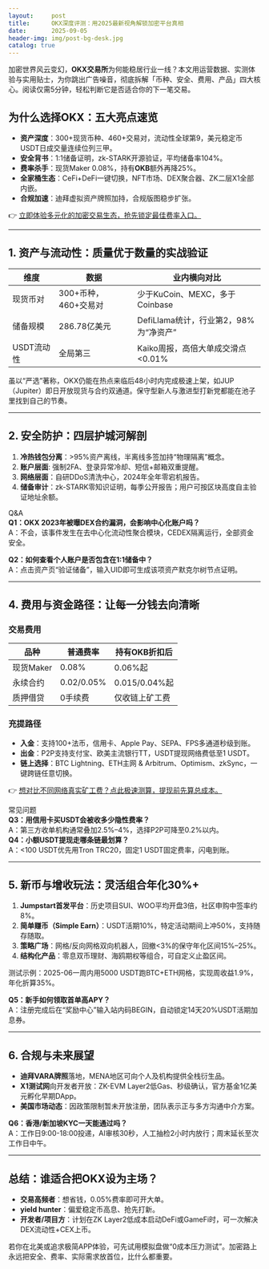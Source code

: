 ```yaml
---
layout:     post
title:      OKX深度评测：用2025最新视角解锁加密平台真相
date:       2025-09-05
header-img: img/post-bg-desk.jpg
catalog: true
---
```


加密世界风云变幻，**OKX交易所**为何能稳居行业一线？本文用运营数据、实测体验与实用贴士，为你跳出广告噪音，彻底拆解「币种、安全、费用、产品」四大核心。阅读仅需5分钟，轻松判断它是否适合你的下一笔交易。

## 为什么选择OKX：五大亮点速览
- **资产深度**：300+现货币种、460+交易对，流动性全球第9，美元稳定币USDT日成交量连续位列三甲。  
- **安全背书**：1:1储备证明，zk-STARK开源验证，平均储备率104%。  
- **费率杀手**：现货Maker 0.08%，持有**OKB**额外再降25%。  
- **全家桶生态**：CeFi+DeFi一键切换，NFT市场、DEX聚合器、ZK二层X1全部内嵌。  
- **合规加速**：迪拜虚拟资产牌照加持，合规版图稳步扩张。

👉 [立即体验多元化的加密交易生态，抢先锁定最佳费率入口。](https://okxdog.com/)

---

## 1. 资产与流动性：质量优于数量的实战验证
| 维度 | 数据 | 业内横向对比 |
|---|---|---|
| 现货币对 | 300+币种，460+交易对 | 少于KuCoin、MEXC，多于Coinbase |
| 储备规模 | 286.78亿美元 | DefiLlama统计，行业第2，98%为“净资产” |
| USDT流动性 | 全局第三 | Kaiko周报，高倍大单成交滑点<0.01% |

虽以“严选”著称，OKX仍能在热点来临后48小时内完成极速上架，如JUP（Jupiter）即日开放现货与合约双通道。保守型新人与激进型打新党都能在池子里找到自己的节奏。

---

## 2. 安全防护：四层护城河解剖
1. **冷热钱包分离**：>95%资产离线，半离线多签加持“物理隔离”概念。  
2. **账户层面**: 强制2FA、登录异常冷却、短信+邮箱双重提醒。  
3. **网络层面**：自研DDoS清洗中心，2024年全年零宕机报告。  
4. **储备审计**：zk-STARK零知识证明，每季公开报告；用户可按区块高度自主验证地址余额。

Q&A  
**Q1：OKX 2023年被曝DEX合约漏洞，会影响中心化账户吗？**  
A：不会，该事件发生在去中心化流动性聚合模块，CEDEX隔离运行，全部资金安全。  

**Q2：如何查看个人账户是否包含在1:1储备中？**  
A：点击资产页“验证储备”，输入UID即可生成该项资产默克尔树节点证明。

---

## 4. 费用与资金路径：让每一分钱去向清晰
### 交易费用
| 品种        | 普通费率 | 持有OKB折扣后 |
|-------------|----------|---------------|
| 现货Maker   | 0.08%    | 0.06%起       |
| 永续合约    | 0.02/0.05% | 0.015/0.04%起 |
| 质押借贷    | 0手续费 | 仅收链上矿工费 |

### 充提路径
- **入金**：支持100+法币，信用卡、Apple Pay、SEPA、FPS多通道秒级到账。  
- **出金**：P2P支持支付宝、欧美主流银行TT，USDT提现网络费低至1 USDT。  
- **链上选择**：BTC Lightning、ETH主网 & Arbitrum、Optimism、zkSync，一键跨链任意切换。

👉 [想对比不同网络真实矿工费？点此极速测算，提现前先算总成本。](https://okxdog.com/)

常见问题  
**Q3：用信用卡买USDT会被收多少隐性费率？**  
A：第三方收单机构通常叠加2.5%–4%，选择P2P可降至0.2%以内。  
**Q4：小额USDT提现走哪条链最划算？**  
A：<100 USDT优先用Tron TRC20，固定1 USDT固定费率，闪电到账。

---

## 5. 新币与增收玩法：灵活组合年化30%+
1. **Jumpstart首发平台**：历史项目SUI、WOO平均开盘3倍，社区申购中签率约8%。  
2. **简单赚币（Simple Earn）**：USDT活期10%，特定活动期间上冲50%，支持随存随取。  
3. **策略广场**：网格/反向网格双向机器人，回撤<3%的保守年化区间15%–25%。  
4. **结构化产品**：零息双币理财、海鸥期权等组合，可自定义止盈区间。  

测试示例：2025-06一周内用5000 USDT跑BTC+ETH网格，实现周收益1.9%，年化折算35%。  

**Q5：新手如何领取首单高APY？**  
A：注册完成后在“奖励中心”输入站内码BEGIN，自动锁定14天20%USDT活期加息券。  

---

## 6. 合规与未来展望
- **迪拜VARA牌照**落地，MENA地区可向个人及机构提供全栈衍生品。  
- **X1测试网**向开发者开放：ZK-EVM Layer2低Gas、秒级确认，官方基金1亿美元孵化早期DApp。  
- **美国市场动态**：因政策限制暂未开放注册，团队表示正与多方沟通中介方案。

**Q6：香港/新加坡KYC一天能通过吗？**  
A：工作日9:00-18:00投递，AI审核30秒，人工抽检2小时内放行；周末延长至次工作日中午。  

---

## 总结：谁适合把OKX设为主场？
- **交易高频者**：想省钱，0.05%费率即可开大单。  
- **yield hunter**：偏爱稳定币高息、抢先打新。  
- **开发者/项目方**：计划在ZK Layer2低成本启动DeFi或GameFi时，可一次解决DEX流动性+CEX上币。  

若你在北美或追求极简APP体验，可先试用模拟盘做“0成本压力测试”。加密路上永远把安全、费率、实际需求放首位，比什么都重要。